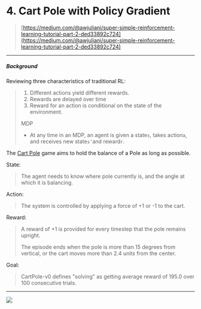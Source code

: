# 4. Cart Pole with Policy Gradient

> [https://medium.com/@awjuliani/super-simple-reinforcement-learning-tutorial-part-2-ded33892c724](https://medium.com/@awjuliani/super-simple-reinforcement-learning-tutorial-part-2-ded33892c724)

---

##### Background

Reviewing three characteristics of traditional RL:

> 1. Different actions yield different rewards.
> 2. Rewards are delayed over time
> 3. Reward for an action is conditional on the state of the environment.
>
> MDP
>
> * At any time in an MDP, an agent is given a state`s`, takes action`a`, and receives new state`s’`and reward`r`.

The [Cart Pole](https://gym.openai.com/envs/CartPole-v0/) game aims to hold the balance of a Pole as long as possible.

State:

> The agent needs to know where pole currently is, and the angle at which it is balancing.

Action:

> The system is controlled by applying a force of +1 or -1 to the cart.

Reward:

> A reward of +1 is provided for every timestep that the pole remains upright.
>
> The episode ends when the pole is more than 15 degrees from vertical, or the cart moves more than 2.4 units from the center.

Goal:

> CartPole-v0 defines "solving" as getting average reward of 195.0 over 100 consecutive trials.

---

![](https://morvanzhou.github.io/static/results/reinforcement-learning/5-1-1.png)

